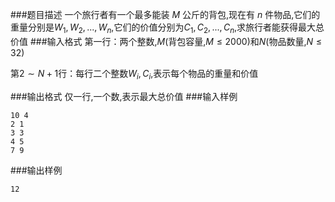 ###题目描述
一个旅行者有一个最多能装 $M$ 公斤的背包,现在有 $n$ 件物品,它们的重量分别是$W_1,W_2,...,W_n$,它们的价值分别为$C_1,C_2,...,C_n$,求旅行者能获得最大总价值
###输入格式
第一行：两个整数,$M$(背包容量,$M≤2000$)和$N$(物品数量,$N \leq 32$)

第$2 \sim N+1$行：每行二个整数$W_i,C_i$,表示每个物品的重量和价值

###输出格式
仅一行,一个数,表示最大总价值
###输入样例
```
10 4
2 1
3 3
4 5
7 9
```
###输出样例
```
12
```